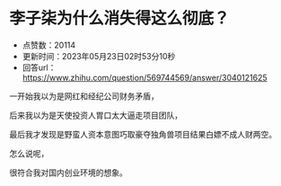 # 李子柒为什么消失得这么彻底？
- 点赞数：20114
- 更新时间：2023年05月23日02时53分10秒
- 回答url：https://www.zhihu.com/question/569744569/answer/3040121625
<body>
 <p data-pid="ordpO6QL">一开始我以为是网红和经纪公司财务矛盾，</p>
 <p data-pid="w_5oHnQA">后来我以为是天使投资人胃口太大逼走项目团队，</p>
 <p data-pid="lJNos5Qg">最后我才发现是野蛮人资本意图巧取豪夺独角兽项目结果白嫖不成人财两空。</p>
 <p data-pid="eS2DfYA3">怎么说呢，</p>
 <p data-pid="tV9TDNLa">很符合我对国内创业环境的想象。</p>
</body>